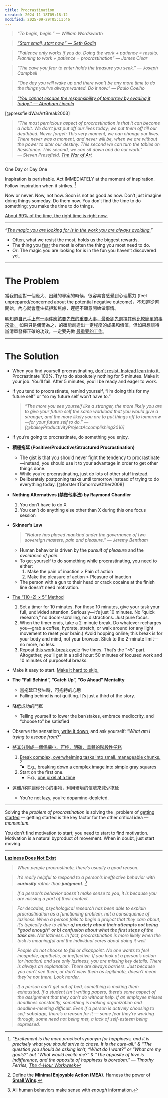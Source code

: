 ```yaml
---
title: Procrastination
created: 2024-11-18T09:18:12
modified: 2025-09-29T05:11:46
---
```


> _“To begin, begin.” — William Wordsworth_

> [*“Start small, start now.” — Seth Godin*](https://seths.blog/2017/12/start-small-start-now/)

> _“Patience only works if you do. Doing the work + patience = results. Planning to work + patience = procrastination” — James Clear_

> _“The cave you fear to enter holds the treasure you seek.” — Joseph Campbell_

> _“One day you will wake up and there won’t be any more time to do the things you’ve always wanted. Do it now.” — Paulo Coelho_

> _[“You cannot escape the responsibility of tomorrow by evading it today.” — Abraham Lincoln](https://www.brainyquote.com/quotes/abraham_lincoln_101733)_

[@pressfieldWarArtBreak2003]

> _“The most pernicious aspect of procrastination is that it can become a habit. We don’t just put off our lives today; we put them off till our deathbed. Never forget: This very moment, we can change our lives. There never was a moment, and never will be, when we are without the power to alter our destiny. This second we can turn the tables on Resistance. This second, we can sit down and do our work.” ― Steven Pressfield, [The War of Art](https://www.goodreads.com/work/quotes/722104)_

---

One Day or Day One

Inspiration is perishable. Act IMMEDIATELY at the moment of inspiration. Follow inspiration when it strikes. [^1]

Now or never. Now, not how. Soon is not as good as now. Don’t just imagine doing things someday. Do them now. You don’t find the time to do something; you make the time to do things.

[About 99% of the time, the right time is right now.](https://kk.org/thetechnium/103-bits-of-advice-i-wish-i-had-known/)

---

_“[The magic you are looking for is in the work you are always avoiding.](https://www.youtube.com/shorts/E0SkEQ1e3P0)”_

* Often, what we resist the most, holds us the biggest rewards.
* The thing you [fear](fear.md) the most is often the thing you most need to do.
* Or: The magic you are looking for is in the fun you haven’t discovered yet.

---

# The Problem

當我們面對一個龐大、困難的專案的時候，很容易會感覺到心理壓力 (feel unprepared/concerned about the potential negative outcome)，不知道從何開始，內心就會產生抗拒和焦慮，遲遲不願意開始做事情。

[明知道自己手上有一兩件應該要先做的重要大事，最後卻先選擇其他比較簡單的事來做。](two-types-of-work.md) 如果只是偶爾為之，的確能創造出一定程度的成果和價值，但如果想讓待辦清單發揮正確的功效，一定要先做 [最重要的工作](Eat%20the%20biggest%20frog%20first%20thing%20in%20the%20morning.md)。

---

# The Solution

* When you find yourself procrastinating, [don't resist. Instead lean into it.](Acceptance%20and%20Commitment%20Therapy.md) Procrastinate 100%. Try to do absolutely nothing for 5 minutes. Make it your job. You’ll fail. After 5 minutes, you’ll be ready and eager to work.
* If you tend to procrastinate, remind yourself, “I’m doing this for my future self” or “so my future self won’t have to.”

	> _“The more you see yourself like a stranger, the more likely you are to give your future self the same workload that you would give a stranger, and the more likely you are to put things off to tomorrow—for your future self to do.” — [@baileyProductivityProjectAccomplishing2016]_

* If you’re going to procrastinate, do something you enjoy.
* **積極拖延 (Positive/Productive/Structured Procrastination)**
	* The gist is that you should never fight the tendency to procrastinate—instead, you should use it to your advantage in order to get other things done.
	* While you’re procrastinating, just do lots of other stuff instead.
	* Deliberately postponing tasks until tomorrow instead of trying to do everything today. [@forsterItTomorrowOther2008]
* **Nothing Alternatives (禁做他事法) by Raymond Chandler**
	1. You don’t have to do X
	2. You can’t do anything else other than X during this one focus session
* **Skinner’s Law**

	> _“Nature has placed mankind under the governance of two sovereign masters, pain and pleasure.” — Jeremy Bentham_

	* Human behavior is driven by the _pursuit of pleasure_ and the _avoidance of pain_.
	* To get yourself to do something while procrastinating, you need to either:
		1. Make the pain of inaction \> Pain of action
		2. Make the pleasure of action \> Pleasure of inaction
	* The person with a gun to their head or crack cocaine at the finish line doesn’t need motivation.
* [The “(10+2) × 5” Method](https://www.reddit.com/r/productivity/s/LGYDi5SCQM)
	1. Set a timer for 10 minutes. For those 10 minutes, give your task your full, undivided attention. Seriously—it’s just 10 minutes. No “quick research,” no doom-scrolling, no distractions. Just pure focus.
	2. When the timer ends, take a 2-minute break. Do whatever recharges you—grab a coffee, hydrate, stretch, or walk around (or any light movement to reset your brain.) Avoid hopping online; this break is for your body and mind, not your browser. Stick to the 2-minute limit—no more, no less.
	3. Repeat [this work-break cycle](the-pomodoro-technique.md) five times. That’s the “×5” part. Altogether, you’ll get in a solid hour: 50 minutes of focused work and 10 minutes of purposeful breaks.
* Make it easy to start. [Make it hard to skip.](https://sketchplanations.com/the-power-of-streaks)
* **The “Fall Behind”, “Catch Up”, “Go Ahead” Mentality**
	* 當拖延已發生時，可抱持的心態
	* Falling behind is not quitting. It’s just a third of the story.
* 降低成功的門檻
	* Telling yourself to lower the bar/stakes, embrace mediocrity, and “choose to” be satisfied
* Observe the sensation, [write it down](implementation-intentions.md), and ask yourself: “_What am I trying to escape from?_”
* [將其分割成一個個細小、可控、明確、具體的階段性任務](The%20Growth%20Mindset.md)
	1. [Break complex, overwhelming tasks into small, manageable chunks.](https://youtu.be/TQMbvJNRpLE) [^2]
		* E.g., [breaking down a complex image into simple gray squares](https://www.youtube.com/watch?v=TQMbvJNRpLE&t=10)
	2. Start on the first one.
		* E.g., [one pixel at a time](https://www.youtube.com/watch?v=TQMbvJNRpLE&t=10)
* 遠離/移除讓你分心的事物，利用環境的信號來減少拖延
	* You’re not lazy, you’re dopamine-depleted.

---

Solving the _problem of procrastination_ is solving the _problem of [getting started](Just%20getting%20started.md) — getting started is the key factor for the other critical idea — _momentum_.

You don’t find motivation to start; you need to start to find motivation. Motivation is a natural byproduct of movement. When in doubt, just start moving.

---

**[Laziness Does Not Exist](https://humanparts.medium.com/laziness-does-not-exist-3af27e312d01)**

> _When people procrastinate, there’s usually a good reason._

> _It’s really helpful to respond to a person’s ineffective behavior with **curiosity** rather than **judgment**._ [^3]

> _If a person’s behavior doesn’t make sense to you, it is because you are missing a part of their context._

> _For decades, psychological research has been able to explain procrastination as a functioning problem, not a consequence of laziness. When a person fails to begin a project that they care about, it’s typically due to either **a) anxiety about their attempts not being “good enough” or b) confusion about what the first steps of the task are**. Not laziness. In fact, procrastination is more likely when the task is meaningful and the individual cares about doing it well._

> _People do not choose to fail or disappoint. No one wants to feel incapable, apathetic, or ineffective. If you look at a person’s action (or inaction) and see only laziness, you are missing key details. There is always an explanation. There are always barriers. Just because you can’t see them, or don’t view them as legitimate, doesn’t mean they’re not there. Look harder._

> _If a person can’t get out of bed, something is making them exhausted. If a student isn’t writing papers, there’s some aspect of the assignment that they can’t do without help. If an employee misses deadlines constantly, something is making organization and deadline-meeting difficult. Even if a person is actively choosing to self-sabotage, there’s a reason for it — some fear they’re working through, some need not being met, a lack of self-esteem being expressed._

[^1]: _“Excitement is the more practical synonym for happiness, and it is precisely what you should strive to chase. It is the cure-all.” \& “The question you should be asking isn’t, “What do I want?” or “What are my goals?” but “What would excite me?” \& “The opposite of love is indifference, and the opposite of happiness is boredom.” ― Timothy Ferriss, [The 4-Hour Workweek](https://www.goodreads.com/work/quotes/1885647)_
[^2]: Define the **Minimal Enjoyable Action (MEA).** Harness the power of **[Small Wins](Always%20start%20small.md)**.
[^3]: All human behaviors make sense with _enough_ information.
